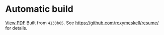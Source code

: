 # Automatic build
[View PDF](http:/roxymeskell.github.io/resume/resume.pdf)
Built from `4133b65`. See https://github.com/roxymeskell/resume/ for details.
